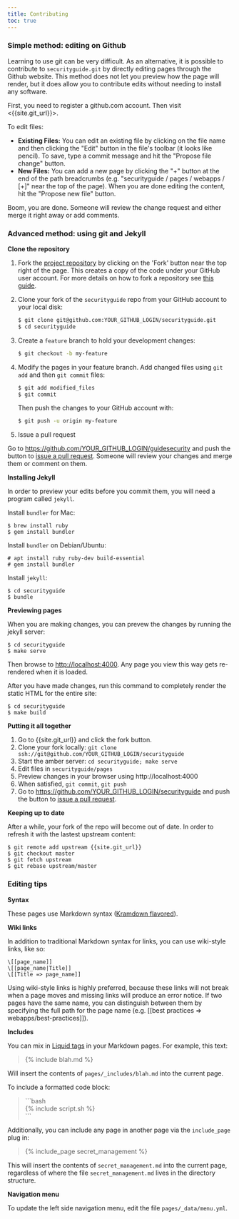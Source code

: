 ```yaml
---
title: Contributing
toc: true
---
```


### Simple method: editing on Github

Learning to use git can be very difficult. As an alternative, it is possible
to contribute to `securityguide.git` by directly editing pages through the Github
website. This method does not let you preview how the page will render, but it
does allow you to contribute edits without needing to install any software.

First, you need to register a github.com account. Then visit <{{site.git_url}}>.

To edit files:

* **Existing Files:** You can edit an existing file by clicking on the file
  name and then clicking the "Edit" button in the file's toolbar (it looks like
  pencil). To save, type a commit message and hit the "Propose file change" button.
* **New Files:** You can add a new page by clicking the "+" button at the
  end of the path breadcrumbs (e.g. "securityguide / pages / webapps / [+]"
  near the top of the page). When you are done editing the content, hit the
  "Propose new file" button.

Boom, you are done. Someone will review the change request
and either merge it right away or add comments.

### Advanced method: using git and Jekyll

**Clone the repository**

1. Fork the [project repository]({{site.git_url}})
   by clicking on the 'Fork' button near the top right of the page. This creates
   a copy of the code under your GitHub user account. For more details on
   how to fork a repository see [this guide](https://help.github.com/articles/fork-a-repo/).

2. Clone your fork of the `securityguide` repo from your GitHub account to your local disk:

   ```bash
   $ git clone git@github.com:YOUR_GITHUB_LOGIN/securityguide.git
   $ cd securityguide
   ```

3. Create a ``feature`` branch to hold your development changes:

   ```bash
   $ git checkout -b my-feature
   ```

4. Modify the pages in your feature branch. Add changed files using ``git add`` and then ``git commit`` files:

   ```bash
   $ git add modified_files
   $ git commit
   ```

   Then push the changes to your GitHub account with:

   ```bash
   $ git push -u origin my-feature
   ```

5. Issue a pull request

Go to https://github.com/YOUR_GITHUB_LOGIN/guidesecurity and push the button to [issue a pull request](https://help.github.com/articles/using-pull-requests). Someone will review your changes and merge them or comment on them.

**Installing Jekyll**

In order to preview your edits before you commit them, you will need a program called `jekyll`.

Install `bundler` for Mac:

    $ brew install ruby
    $ gem install bundler

Install `bundler` on Debian/Ubuntu:

    # apt install ruby ruby-dev build-essential
    # gem install bundler

Install `jekyll`:

    $ cd securityguide
    $ bundle

**Previewing pages**

When you are making changes, you can prevew the changes by running the jekyll server:

    $ cd securityguide
    $ make serve

Then browse to [http://localhost:4000](http://localhost:4000). Any page you view this way gets re-rendered when it is loaded.

After you have made changes, run this command to completely render the static HTML for the entire site:

    $ cd securityguide
    $ make build

**Putting it all together**

1. Go to {{site.git_url}} and click the fork button.
2. Clone your fork locally: `git clone ssh://git@github.com/YOUR_GITHUB_LOGIN/securityguide`
3. Start the amber server: `cd securityguide; make serve`
4. Edit files in `securityguide/pages`
5. Preview changes in your browser using http://localhost:4000
6. When satisfied, `git commit`, `git push`
7. Go to https://github.com/YOUR_GITHUB_LOGIN/securityguide and push the button to [issue a pull request](https://help.github.com/articles/using-pull-requests).

**Keeping up to date**

After a while, your fork of the repo will become out of date. In order to refresh it with the lastest upstream content:

    $ git remote add upstream {{site.git_url}}
    $ git checkout master
    $ git fetch upstream
    $ git rebase upstream/master

### Editing tips

**Syntax**

These pages use Markdown syntax ([Kramdown flavored](https://kramdown.gettalong.org/quickref.html)).

**Wiki links**

In addition to traditional Markdown syntax for links, you can use wiki-style links, like so:

    \[[page_name]]
    \[[page_name|Title]]
    \[[Title => page_name]]

Using wiki-style links is highly preferred, because these links will not break when a page moves and missing links will produce an error notice. If two pages have the same name, you can distinguish between them by specifying the full path for the page name (e.g. [[best practices => webapps/best-practices]]).

**Includes**

You can mix in [Liquid tags](https://jekyllrb.com/docs/templates/) in your Markdown pages. For example, this text:

> &#123;% include blah.md %&#125;

Will insert the contents of `pages/_includes/blah.md` into the current page.

To include a formatted code block:

> &#96;&#96;&#96;bash<br>
> &#123;% include script.sh %&#125;<br>
> &#96;&#96;&#96;

Additionally, you can include any page in another page via the `include_page` plug in:

> &#123;% include_page secret_management %&#125;

This will insert the contents of `secret_management.md` into the current page, regardless of where the file `secret_management.md` lives in the directory structure.

**Navigation menu**

To update the left side navigation menu, edit the file `pages/_data/menu.yml`.
